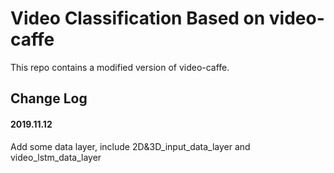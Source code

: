 # Video Classification Based on video-caffe
This repo contains a modified version of video-caffe.

## Change Log
#### 2019.11.12
Add some data layer, include 2D&3D_input_data_layer and video_lstm_data_layer
